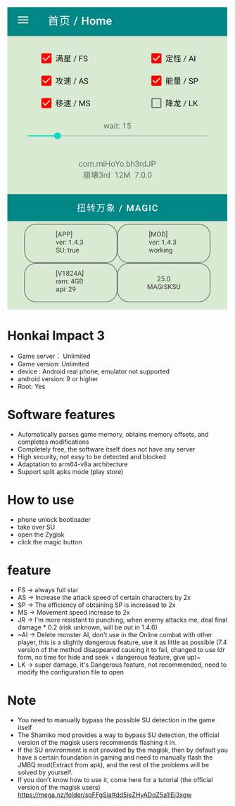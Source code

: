 <img src="img/1.png" width="500px">

# Honkai Impact 3
* Game server： Unlimited
* Game version:  Unlimited
* device : Android real phone, emulator not supported
* android version: 9 or higher
* Root:  Yes

# Software features
* Automatically parses game memory, obtains memory offsets, and completes modifications
* Completely free, the software itself does not have any server
* High security, not easy to be detected and blocked
* Adaptation to arm64-v8a architecture
* Support split apks mode (play store)

# How to use
* phone unlock bootloader
* take over SU
* open the Zygisk
* click the magic button

# feature
* FS  ->  always full star
* AS  ->  Increase the attack speed of certain characters by 2x
* SP  ->  The efficiency of obtaining SP is increased to 2x
* MS  ->  Movement speed increase to 2x
* JR  ->  I'm more resistant to punching, when enemy attacks me, deal final damage * 0.2 (risk unknown, will be out in 1.4.6)
* ~AI  ->  Delete monster AI, don't use in the Online combat with other player, this is a slightly dangerous feature, use it as little as possible (7.4 version of the method disappeared causing it to fail, changed to use ldr form, no time for hide and seek + dangerous feature, give up)~
* LK  ->  super damage, it's Dangerous feature, not recommended, need to modify the configuration file to open


# Note
* You need to manually bypass the possible SU detection in the game itself
* The Shamiko mod provides a way to bypass SU detection, the official version of the magisk users recommends flashing it in.
* If the SU environment is not provided by the magisk, then by default you have a certain foundation in gaming and need to manually flash the JMBQ mod(Extract from apk), and the rest of the problems will be solved by yourself.
* If you don't know how to use it, come here for a tutorial (the official version of the magisk users) https://mega.nz/folder/spFFgSia#dd5jeZHyADqZ5a1lEj3xgw
  
